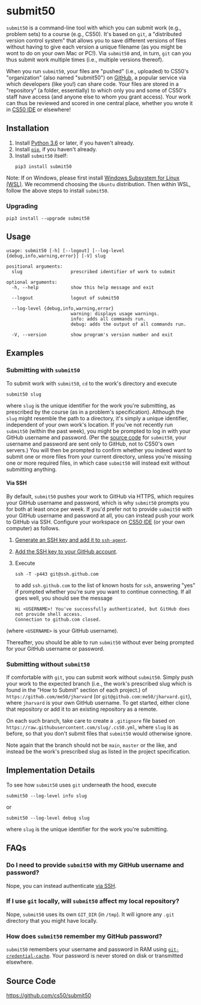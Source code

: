 # submit50

`submit50` is a command-line tool with which you can submit work (e.g., problem sets) to a course (e.g., CS50). It's based on `git`, a "distributed version control system" that allows you to save different versions of files without having to give each version a unique filename (as you might be wont to do on your own Mac or PC!). Via `submit50` and, in turn, `git` can you thus submit work multiple times (i.e., multiple versions thereof).

When you run `submit50`, your files are "pushed" (i.e., uploaded) to CS50's "organization" (also named "submit50") on [GitHub](https://github.com/), a popular service via which developers (like you!) can share code. Your files are stored in a "repository" (a folder, essentially) to which only you and some of CS50's staff have access (and anyone else to whom you grant access). Your work can thus be reviewed and scored in one central place, whether you wrote it in [CS50 IDE](https://ide.cs50.io/) or elsewhere!

## Installation

1. Install [Python 3.6](/python) or later, if you haven't already.
1. Install [`pip`](/pip), if you haven't already.
1. Install `submit50` itself:
    ```text
    pip3 install submit50
    ```
  Note: If on Windows, please first install [Windows Subsystem for Linux (WSL)](https://docs.microsoft.com/en-us/windows/wsl/install-win10). We recommend choosing the `Ubuntu` distribution. Then within WSL, follow the above steps to install `submit50`.

### Upgrading

```text
pip3 install --upgrade submit50
```

## Usage

```text
usage: submit50 [-h] [--logout] [--log-level {debug,info,warning,error}] [-V] slug

positional arguments:
  slug                  prescribed identifier of work to submit

optional arguments:
  -h, --help            show this help message and exit

  --logout              logout of submit50

  --log-level {debug,info,warning,error}
                        warning: displays usage warnings.
                        info: adds all commands run.
                        debug: adds the output of all commands run.

  -V, --version         show program's version number and exit
```

## Examples

### Submitting with `submit50`

To submit work with `submit50`, `cd` to the work's directory and execute

```text
submit50 slug
```

where `slug` is the unique identifier for the work you're submitting, as prescribed by the course (as in a problem's specification). Although the `slug` might resemble the path to a directory, it's simply a unique identifier, independent of your own work's location. If you've not recently run `submit50` (within the past week), you might be prompted to log in with your GitHub username and password. (Per the [source code](https://github.com/cs50/submit50) for `submit50`, your username and password are sent only to GitHub, not to CS50's own servers.) You will then be prompted to confirm whether you indeed want to submit one or more files from your current directory, unless you're missing one or more required files, in which case `submit50` will instead exit without submitting anything.

#### Via SSH

By default, `submit50` pushes your work to GitHub via HTTPS, which requires your GitHub username and password, which is why `submit50` prompts you for both at least once per week. If you'd prefer not to provide `submit50` with your GitHub username and password at all, you can instead push your work to GitHub via SSH. Configure your workspace on [CS50 IDE](https://ide.cs50.io/) (or your own computer) as follows.

1. [Generate an SSH key and add it to `ssh-agent`](https://help.github.com/articles/generating-a-new-ssh-key-and-adding-it-to-the-ssh-agent/).
1. [Add the SSH key to your GitHub account](https://help.github.com/articles/adding-a-new-ssh-key-to-your-github-account/).
1. Execute
   ```text
   ssh -T -p443 git@ssh.github.com
   ```
   to add `ssh.github.com` to the list of known hosts for `ssh`, answering "yes" if prompted whether you're sure you want to continue connecting. If all goes well, you should see the message

    ```text
    Hi <USERNAME>! You've successfully authenticated, but GitHub does not provide shell access.
    Connection to github.com closed.
    ```
  (where `<USERNAME>` is your GitHub username).

Thereafter, you should be able to run `submit50` without ever being prompted for your GitHub username or password.

### Submitting without `submit50`

If comfortable with `git`, you can submit work without `submit50`. Simply push your work to the expected branch (i.e., the work's prescribed slug which is found in the "How to Submit" section of each project.) of `https://github.com/me50/jharvard` (or `git@github.com:me50/jharvard.git`), where `jharvard` is your own GitHub username. To get started, either clone that repository or add it to an existing repository as a remote.

On each such branch, take care to create a `.gitignore` file based on `https://raw.githubusercontent.com/slug/.cs50.yml`, where `slug` is as before, so that you don't submit files that `submit50` would otherwise ignore.

Note again that the branch should not be `main`, `master` or the like, and instead be the work's prescribed slug as listed in the project specification.

## Implementation Details

To see how `submit50` uses `git` underneath the hood, execute

```text
submit50 --log-level info slug
```
or

```text
submit50 --log-level debug slug
```
where `slug` is the unique identifier for the work you're submitting.

## FAQs

### Do I need to provide `submit50` with my GitHub username and password?

Nope, you can instead authenticate [via SSH](#via-ssh).

### If I use `git` locally, will `submit50` affect my local repository?

Nope, `submit50` uses its own `GIT_DIR` (in `/tmp`). It will ignore any `.git` directory that you might have locally.

### How does `submit50` remember my GitHub password?

`submit50` remembers your username and password in RAM using [`git-credential-cache`](https://git-scm.com/docs/git-credential-cache/). Your password is never stored on disk or transmitted elsewhere.

## Source Code

<https://github.com/cs50/submit50>
